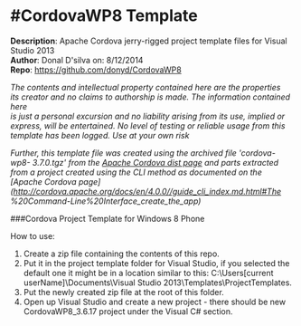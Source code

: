 #CordovaWP8 Template
==========
**Description**: Apache Cordova jerry-rigged project template files for Visual 
Studio 2013  
**Author**: Donal D'silva on: 8/12/2014  
**Repo**: https://github.com/donyd/CordovaWP8

_The contents and intellectual property contained here are the properties   
its creator and no claims to authorship is made. The information contained here  
is just a personal excursion and no liability arising from its use, implied or  
express, will be entertained. No level of testing or reliable usage from this  
template has been logged. Use at your own risk_

_Further, this template file was created using the archived file 'cordova-wp8-
3.7.0.tgz' from the [Apache Cordova dist page](https://www.apache.org/dist/cordova/) and parts extracted from a project 
created using the CLI method as documented on the [Apache Cordova page](http://cordova.apache.org/docs/en/4.0.0//guide_cli_index.md.html#The
%20Command-Line%20Interface_create_the_app)_

###Cordova Project Template for Windows 8 Phone

How to use:
 1. Create a zip file containing the contents of this repo.
 2. Put it in the project template folder for Visual Studio, if you selected the default one it might be in a location similar to this: C:\Users\[current userName]\Documents\Visual Studio 2013\Templates\ProjectTemplates.
 3. Put the newly created zip file at the root of this folder.
 4. Open up Visual Studio and create a new project - there should be new CordovaWP8_3.6.17 project under the Visual C# section.

